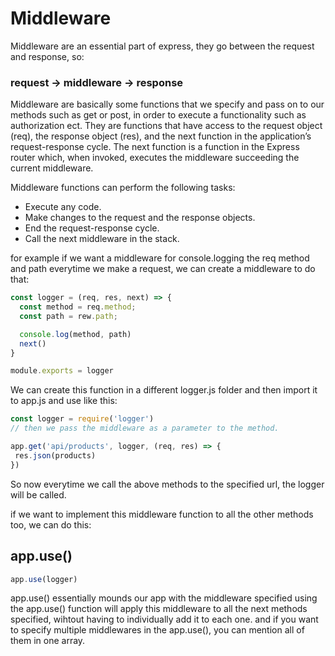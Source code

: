# Middleware

Middleware are an essential part of express, they go between the request and response, so:
 ### request -> middleware -> response

Middleware are basically some functions that we specify and pass on to our methods such as get or post, in order to execute a functionality such as authorization ect.
They are functions that have access to the request object (req), the response object (res), and the next function in the application’s request-response cycle. The next function is a function in the Express router which, when invoked, executes the middleware succeeding the current middleware.

Middleware functions can perform the following tasks:

* Execute any code.
* Make changes to the request and the response objects.
* End the request-response cycle.
* Call the next middleware in the stack.

for example if we want a middleware for console.logging the req method and path everytime we make a request, we can create a middleware to do that:

```js
const logger = (req, res, next) => {
  const method = req.method;
  const path = rew.path;

  console.log(method, path)
  next()
}

module.exports = logger
```

We can create this function in a different logger.js folder and then import it to app.js and use like this:

```js
const logger = require('logger')
// then we pass the middleware as a parameter to the method.

app.get('api/products', logger, (req, res) => {
 res.json(products)
})
```
So now everytime we call the above methods to the specified url, the logger will be called.

if we want to implement this middleware function to all the other methods too, we can do this:

## app.use()
```js
app.use(logger)
```
app.use() essentially mounds our app with the middleware specified
using the app.use() function will apply this middleware to all the next methods specified, wihtout having to individually add it to each one.
and if you want to specify multiple middlewares in the app.use(), you can mention all of them in one array.
